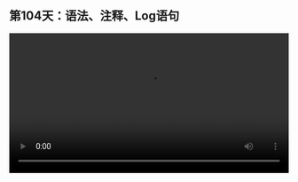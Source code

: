 ## 第104天：语法、注释、Log语句

<video width="100%" controls controlslist="nodownload nofullscreen noremoteplayback" disablePictureInPicture>
  <source src="https://api.keepwork.com/ts-storage/siteFiles/19120/raw#1606440174568session104  语法、注释、Log语句.webm" type="video/webm">
  <source src="https://api.keepwork.com/ts-storage/siteFiles/19121/raw#1606440183706session104_small  语法、注释、Log语句.mp4" type="video/mp4" />
   
  你的浏览器不支持播放
</video>
<style>
video::-webkit-media-controls-fullscreen-button {
    display: none;
}
</style>

### 字幕

我们现在来敲入一些代码。
**Ctrl+A**可以选中所有代码，
按**Delete**删除。
我们先写一行**注释**。
先输入 **`--`**，再输入this is a comment，这是一条注释。
然后我们在下面输入一个最简单的命令**log**。
**log是日志的意思，它会将()中输入的内容显示在右下角的日志窗口。**
hello world是**字符串**，**前后需要加""。**
关于字符串，我会在后面的章节中详细讲解。
然后我们点击**运行**按钮，我们可以看到下方出现了hello world。
我们也可以输出一些其他内容，
比如输出数字1。
点击运行，我们看到下方出现了1。
那我们将上面这行注释掉。
我们再输入一组数据，0,0.5,1。
**一组数据的前后要加{}。**
有关于数组，我会在后面的章节中详细讲解。
点击运行后，可以看到这组数据就在下方显示出来了。
同时{}也显示出来了。
hello world这一行已经注释掉了，所以没有输出，不显示。
如果我们打错了，比如我们少打了)。
此时我们点击运行，屏幕的下方会告诉我们有一行**编译错误**。
在代码方块的第7行，)被期待去关闭(，
也就是第6行需要有一个)去关闭(。
所以我们在后面加上)即可修复错误。
那么优秀的程序员可以很快地看出代码中的错误。
所以我们要在不断的实践中训练自己的眼睛，不断地试错和实践。

### 动手练习


